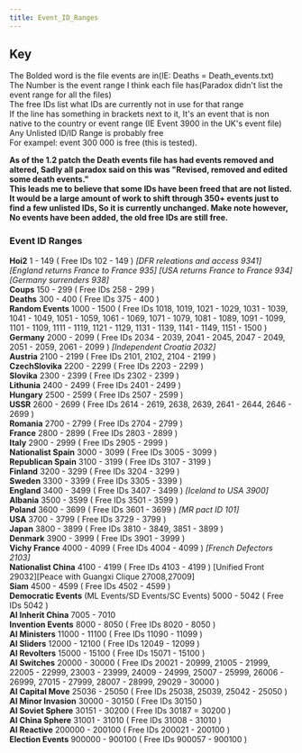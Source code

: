 ```yaml
---
title: Event_ID_Ranges
---
```



##  Key 

The Bolded word is the file events are in(IE: Deaths =
Death_events.txt)  
The Number is the event range I think each file has(Paradox didn't list
the event range for all the files)  
The free IDs list what IDs are currently not in use for that range  
If the line has something in brackets next to it, It's an event that is
non native to the country or event range (IE Event 3900 in the UK's
event file)  
Any Unlisted ID/ID Range is probably free  
For exampel: event 300 000 is free (this is tested).  
  
**As of the 1.2 patch the Death events file has had events removed and
altered, Sadly all paradox said on this was "Revised, removed and edited
some death events."  
This leads me to believe that some IDs have been freed that are not
listed. It would be a large amount of work to shift through 350+ events
just to find a few unlisted IDs, So it is currently unchanged. Make note
however, No events have been added, the old free IDs are still free.**

###  Event ID Ranges 

**Hoi2** 1 - 149 ( Free IDs 102 - 149 ) *\[DFR releations and access
9341\] \[England returns France to France 935\] \[USA returns France to
France 934\]\[Germany surrenders 938\]*  
**Coups** 150 - 299 ( Free IDs 258 - 299 )  
**Deaths** 300 - 400 ( Free IDs 375 - 400 )  
**Random Events** 1000 - 1500 ( Free IDs 1018, 1019, 1021 - 1029, 1031 -
1039, 1041 - 1049, 1051 - 1059, 1061 - 1069, 1071 - 1079, 1081 - 1089,
1091 - 1099, 1101 - 1109, 1111 - 1119, 1121 - 1129, 1131 - 1139, 1141 -
1149, 1151 - 1500 )  
**Germany** 2000 - 2099 ( Free IDs 2034 - 2039, 2041 - 2045, 2047 -
2049, 2051 - 2059, 2061 - 2099 ) *\[Independent Croatia 2032\]*  
**Austria** 2100 - 2199 ( Free IDs 2101, 2102, 2104 - 2199 )  
**CzechSlovika** 2200 - 2299 ( Free IDs 2203 - 2299 )  
**Slovika** 2300 - 2399 ( Free IDs 2302 - 2399 )  
**Lithunia** 2400 - 2499 ( Free IDs 2401 - 2499 )  
**Hungary** 2500 - 2599 ( Free IDs 2507 - 2599 )  
**USSR** 2600 - 2699 ( Free IDs 2614 - 2619, 2638, 2639, 2641 - 2644,
2646 - 2699 )  
**Romania** 2700 - 2799 ( Free IDs 2704 - 2799 )  
**France** 2800 - 2899 ( Free IDs 2803 - 2899 )  
**Italy** 2900 - 2999 ( Free IDs 2905 - 2999 )  
**Nationalist Spain** 3000 - 3099 ( Free IDs 3005 - 3099 )  
**Republican Spain** 3100 - 3199 ( Free IDs 3107 - 3199 )  
**Finland** 3200 - 3299 ( Free IDs 3204 - 3299 )  
**Sweden** 3300 - 3399 ( Free IDs 3305 - 3399 )  
**England** 3400 - 3499 ( Free IDs 3407 - 3499 ) *\[Iceland to USA
3900\]*  
**Albania** 3500 - 3599 ( Free IDs 3501 - 3599 )  
**Poland** 3600 - 3699 ( Free IDs 3601 - 3699 ) *\[MR pact ID 101\]*  
**USA** 3700 - 3799 ( Free IDs 3729 - 3799 )  
**Japan** 3800 - 3899 ( Free IDs 3810 - 3849, 3851 - 3899 )  
**Denmark** 3900 - 3999 ( Free IDs 3901 - 3999 )  
**Vichy France** 4000 - 4099 ( Free IDs 4004 - 4099 ) *\[French
Defectors 2103\]*  
**Nationalist China** 4100 - 4199 ( Free IDs 4103 - 4199 ) \[Unified
Front 29032\]\[Peace with Guangxi Clique 27008,27009\]  
**Siam** 4500 - 4599 ( Free IDs 4502 - 4599 )  
**Democratic Events** (ML Events/SD Events/SC Events) 5000 - 5042 ( Free
IDs 5042 )  
**AI Inherit China** 7005 - 7010  
**Invention Events** 8000 - 8050 ( Free IDs 8020 - 8050 )  
**AI Ministers** 11000 - 11100 ( Free IDs 11090 - 11099 )  
**AI Sliders** 12000 - 12100 ( Free IDs 12049 - 12099 )  
**AI Revolters** 15000 - 15100 ( Free IDs 15071 - 15100 )  
**AI Switches** 20000 - 30000 ( Free IDs 20021 - 20999, 21005 - 21999,
22005 - 22999, 23003 - 23999, 24009 - 24999, 25007 - 25999, 26006 -
26999, 27015 - 27999, 28007 - 28999, 29029 - 30000 )  
**AI Capital Move** 25036 - 25050 ( Free IDs 25038, 25039, 25042 - 25050
)  
**AI Minor Invasion** 30000 - 30150 ( Free IDs 30150 )  
**AI Soviet Sphere** 30151 - 30200 ( Free IDs 30187 = 30200 )  
**AI China Sphere** 31001 - 31010 ( Free IDs 31008 - 31010 )  
**AI Reactive** 200000 - 200100 ( Free IDs 200021 - 200100 )  
**Election Events** 900000 - 900100 ( Free IDs 900057 - 900100 )  
